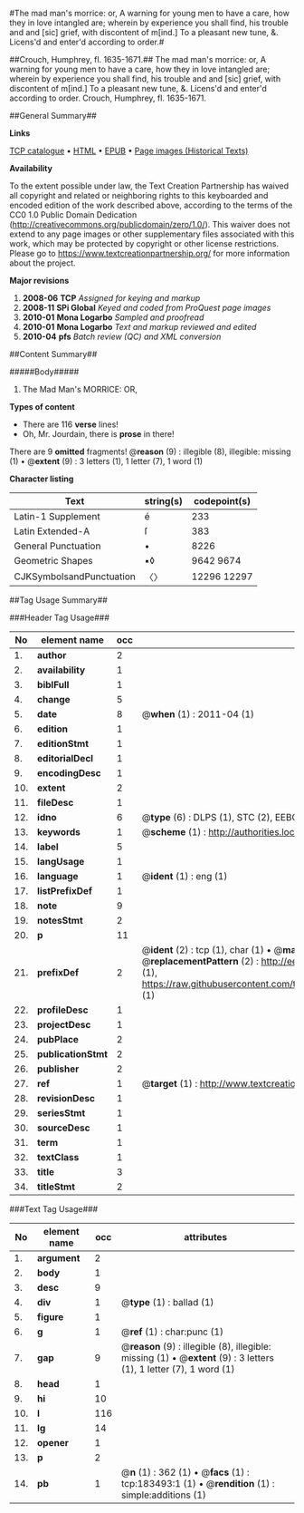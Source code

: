 #The mad man's morrice: or, A warning for young men to have a care, how they in love intangled are; wherein by experience you shall find, his trouble and and [sic] grief, with discontent of m[ind.] To a pleasant new tune, &. Licens'd and enter'd according to order.#

##Crouch, Humphrey, fl. 1635-1671.##
The mad man's morrice: or, A warning for young men to have a care, how they in love intangled are; wherein by experience you shall find, his trouble and and [sic] grief, with discontent of m[ind.] To a pleasant new tune, &. Licens'd and enter'd according to order.
Crouch, Humphrey, fl. 1635-1671.

##General Summary##

**Links**

[TCP catalogue](http://www.ota.ox.ac.uk/tcp/)  • 
[HTML](http://tei.it.ox.ac.uk/tcp/Texts-HTML/free/B02/B02512.html)  • 
[EPUB](http://tei.it.ox.ac.uk/tcp/Texts-EPUB/free/B02/B02512.epub) • 
[Page images (Historical Texts)](https://historicaltexts.jisc.ac.uk/eebo-99887837e)

**Availability**

To the extent possible under law, the Text Creation Partnership has waived all copyright and related or neighboring rights to this keyboarded and encoded edition of the work described above, according to the terms of the CC0 1.0 Public Domain Dedication (http://creativecommons.org/publicdomain/zero/1.0/). This waiver does not extend to any page images or other supplementary files associated with this work, which may be protected by copyright or other license restrictions. Please go to https://www.textcreationpartnership.org/ for more information about the project.

**Major revisions**

1. __2008-06__ __TCP__ *Assigned for keying and markup*
1. __2008-11__ __SPi Global__ *Keyed and coded from ProQuest page images*
1. __2010-01__ __Mona Logarbo__ *Sampled and proofread*
1. __2010-01__ __Mona Logarbo__ *Text and markup reviewed and edited*
1. __2010-04__ __pfs__ *Batch review (QC) and XML conversion*

##Content Summary##

#####Body#####

1. The Mad Man's MORRICE: OR,

**Types of content**

  * There are 116 **verse** lines!
  * Oh, Mr. Jourdain, there is **prose** in there!

There are 9 **omitted** fragments! 
 @__reason__ (9) : illegible (8), illegible: missing (1)  •  @__extent__ (9) : 3 letters (1), 1 letter (7), 1 word (1)

**Character listing**


|Text|string(s)|codepoint(s)|
|---|---|---|
|Latin-1 Supplement|é|233|
|Latin Extended-A|ſ|383|
|General Punctuation|•|8226|
|Geometric Shapes|▪◊|9642 9674|
|CJKSymbolsandPunctuation|〈〉|12296 12297|

##Tag Usage Summary##

###Header Tag Usage###

|No|element name|occ|attributes|
|---|---|---|---|
|1.|__author__|2||
|2.|__availability__|1||
|3.|__biblFull__|1||
|4.|__change__|5||
|5.|__date__|8| @__when__ (1) : 2011-04 (1)|
|6.|__edition__|1||
|7.|__editionStmt__|1||
|8.|__editorialDecl__|1||
|9.|__encodingDesc__|1||
|10.|__extent__|2||
|11.|__fileDesc__|1||
|12.|__idno__|6| @__type__ (6) : DLPS (1), STC (2), EEBO-CITATION (1), PROQUEST (1), VID (1)|
|13.|__keywords__|1| @__scheme__ (1) : http://authorities.loc.gov/ (1)|
|14.|__label__|5||
|15.|__langUsage__|1||
|16.|__language__|1| @__ident__ (1) : eng (1)|
|17.|__listPrefixDef__|1||
|18.|__note__|9||
|19.|__notesStmt__|2||
|20.|__p__|11||
|21.|__prefixDef__|2| @__ident__ (2) : tcp (1), char (1)  •  @__matchPattern__ (2) : ([0-9\-]+):([0-9IVX]+) (1), (.+) (1)  •  @__replacementPattern__ (2) : http://eebo.chadwyck.com/downloadtiff?vid=$1&page=$2 (1), https://raw.githubusercontent.com/textcreationpartnership/Texts/master/tcpchars.xml#$1 (1)|
|22.|__profileDesc__|1||
|23.|__projectDesc__|1||
|24.|__pubPlace__|2||
|25.|__publicationStmt__|2||
|26.|__publisher__|2||
|27.|__ref__|1| @__target__ (1) : http://www.textcreationpartnership.org/docs/. (1)|
|28.|__revisionDesc__|1||
|29.|__seriesStmt__|1||
|30.|__sourceDesc__|1||
|31.|__term__|1||
|32.|__textClass__|1||
|33.|__title__|3||
|34.|__titleStmt__|2||


###Text Tag Usage###

|No|element name|occ|attributes|
|---|---|---|---|
|1.|__argument__|2||
|2.|__body__|1||
|3.|__desc__|9||
|4.|__div__|1| @__type__ (1) : ballad (1)|
|5.|__figure__|1||
|6.|__g__|1| @__ref__ (1) : char:punc (1)|
|7.|__gap__|9| @__reason__ (9) : illegible (8), illegible: missing (1)  •  @__extent__ (9) : 3 letters (1), 1 letter (7), 1 word (1)|
|8.|__head__|1||
|9.|__hi__|10||
|10.|__l__|116||
|11.|__lg__|14||
|12.|__opener__|1||
|13.|__p__|2||
|14.|__pb__|1| @__n__ (1) : 362 (1)  •  @__facs__ (1) : tcp:183493:1 (1)  •  @__rendition__ (1) : simple:additions (1)|
